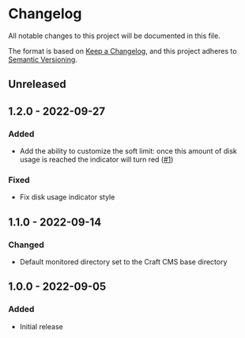 # Changelog
All notable changes to this project will be documented in this file.

The format is based on [Keep a Changelog](https://keepachangelog.com/en/1.0.0/),
and this project adheres to [Semantic Versioning](https://semver.org/spec/v2.0.0.html).

## Unreleased


## 1.2.0 - 2022-09-27

### Added
- Add the ability to customize the soft limit: once this amount of disk usage is
  reached the indicator will turn red ([#1](https://github.com/nstCactus/craft-disk-usage-widget/issues/1))

### Fixed
- Fix disk usage indicator style 


## 1.1.0 - 2022-09-14
### Changed
- Default monitored directory set to the Craft CMS base directory


## 1.0.0 - 2022-09-05
### Added
- Initial release
